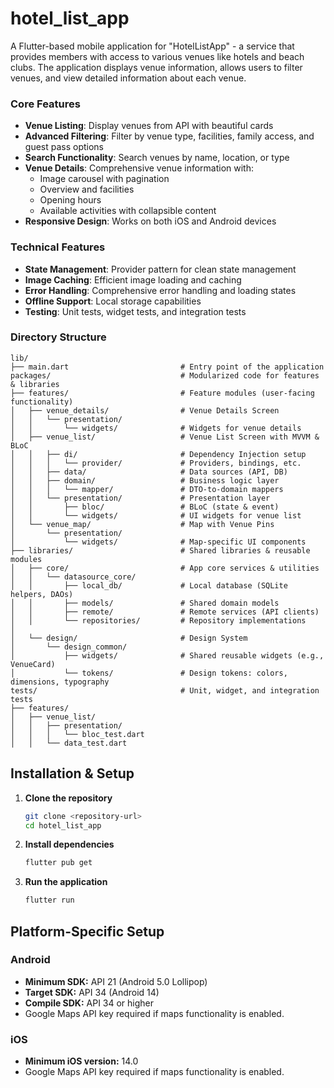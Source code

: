 # hotel_list_app

A Flutter-based mobile application for "HotelListApp" - a service that provides members with access to various venues like hotels and beach clubs.
The application displays venue information, allows users to filter venues, and view detailed information about each venue.

### Core Features
- **Venue Listing**: Display venues from API with beautiful cards
- **Advanced Filtering**: Filter by venue type, facilities, family access, and guest pass options
- **Search Functionality**: Search venues by name, location, or type
- **Venue Details**: Comprehensive venue information with:
    - Image carousel with pagination
    - Overview and facilities
    - Opening hours
    - Available activities with collapsible content
- **Responsive Design**: Works on both iOS and Android devices

### Technical Features
- **State Management**: Provider pattern for clean state management
- **Image Caching**: Efficient image loading and caching
- **Error Handling**: Comprehensive error handling and loading states
- **Offline Support**: Local storage capabilities
- **Testing**: Unit tests, widget tests, and integration tests

### Directory Structure
```
lib/
├── main.dart                         # Entry point of the application
packages/                             # Modularized code for features & libraries
├── features/                         # Feature modules (user-facing functionality)
│   ├── venue_details/                # Venue Details Screen
│   │   └── presentation/
│   │       └── widgets/              # Widgets for venue details
│   ├── venue_list/                   # Venue List Screen with MVVM & BLoC
│   │   ├── di/                       # Dependency Injection setup
│   │   │   └── provider/             # Providers, bindings, etc.
│   │   ├── data/                     # Data sources (API, DB)
│   │   ├── domain/                   # Business logic layer
│   │   │   └── mapper/               # DTO-to-domain mappers
│   │   └── presentation/             # Presentation layer
│   │       ├── bloc/                 # BLoC (state & event)
│   │       └── widgets/              # UI widgets for venue list
│   └── venue_map/                    # Map with Venue Pins
│       └── presentation/
│           └── widgets/              # Map-specific UI components
├── libraries/                        # Shared libraries & reusable modules
│   ├── core/                         # App core services & utilities
│   │   └── datasource_core/
│   │       ├── local_db/             # Local database (SQLite helpers, DAOs)
│   │       ├── models/               # Shared domain models
│   │       ├── remote/               # Remote services (API clients)
│   │       └── repositories/         # Repository implementations
│
│   └── design/                       # Design System
│       └── design_common/
│           ├── widgets/              # Shared reusable widgets (e.g., VenueCard)
│           └── tokens/               # Design tokens: colors, dimensions, typography
tests/                                # Unit, widget, and integration tests
├── features/
│   ├── venue_list/
│   │   ├── presentation/
│   │   │   └── bloc_test.dart
│   │   └── data_test.dart
```
## Installation & Setup

1. **Clone the repository**
   ```bash
   git clone <repository-url>
   cd hotel_list_app
   ```

2. **Install dependencies**
   ```bash
   flutter pub get
   ```

3. **Run the application**
   ```bash
   flutter run
   ```

## Platform-Specific Setup

### Android
- **Minimum SDK:** API 21 (Android 5.0 Lollipop)
- **Target SDK:** API 34 (Android 14)
- **Compile SDK:** API 34 or higher
- Google Maps API key required if maps functionality is enabled.

### iOS
- **Minimum iOS version:** 14.0
- Google Maps API key required if maps functionality is enabled.

